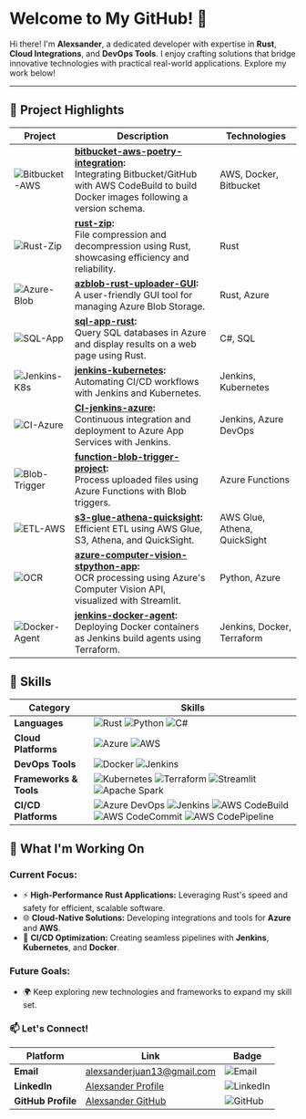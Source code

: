 # Welcome to My GitHub! 👋

Hi there! I'm **Alexsander**, a dedicated developer with expertise in **Rust**, **Cloud Integrations**, and **DevOps Tools**. I enjoy crafting solutions that bridge innovative technologies with practical real-world applications. Explore my work below!

---

## 🚀 Project Highlights

| Project                                                                                                | Description                                                                                                                                                                                                              | Technologies                 |
|--------------------------------------------------------------------------------------------------------|--------------------------------------------------------------------------------------------------------------------------------------------------------------------------------------------------------------------------|------------------------------|
| ![Bitbucket-AWS](https://img.shields.io/badge/Bitbucket--AWS-Integration-orange?style=flat&logo=aws)   | **[bitbucket-aws-poetry-integration](https://github.com/alexsander-projects/bitbucket-aws-poetry-integration):<br/>** Integrating Bitbucket/GitHub with AWS CodeBuild to build Docker images following a version schema. | AWS, Docker, Bitbucket       |
| ![Rust-Zip](https://img.shields.io/badge/Rust-Zip-blue?style=flat&logo=rust)                           | **[rust-zip](https://github.com/alexsander-projects/rust-zip):<br/>** File compression and decompression using Rust, showcasing efficiency and reliability.                                                              | Rust                         |
| ![Azure-Blob](https://img.shields.io/badge/Azure-Blob-blue?style=flat&logo=microsoft-azure)            | **[azblob-rust-uploader-GUI](https://github.com/alexsander-projects/azblob-rust-uploader-GUI):<br/>** A user-friendly GUI tool for managing Azure Blob Storage.                                                          | Rust, Azure                  |
| ![SQL-App](https://img.shields.io/badge/SQL-App-green?style=flat&logo=sqlite)                          | **[sql-app-rust](https://github.com/alexsander-projects/sql-app-rust):<br/>** Query SQL databases in Azure and display results on a web page using Rust.                                                                 | C#, SQL                      |
| ![Jenkins-K8s](https://img.shields.io/badge/Jenkins-Kubernetes-brightgreen?style=flat&logo=jenkins)    | **[jenkins-kubernetes](https://github.com/alexsander-projects/jenkins-kubernetes):<br/>** Automating CI/CD workflows with Jenkins and Kubernetes.                                                                        | Jenkins, Kubernetes          |
| ![CI-Azure](https://img.shields.io/badge/CI-Azure-yellow?style=flat&logo=azure-devops)                 | **[CI-jenkins-azure](https://github.com/alexsander-projects/CI-jenkins-azure):<br/>** Continuous integration and deployment to Azure App Services with Jenkins.                                                          | Jenkins, Azure DevOps        |
| ![Blob-Trigger](https://img.shields.io/badge/Azure-Blob--Trigger-blue?style=flat&logo=azure-functions) | **[function-blob-trigger-project](https://github.com/alexsander-projects/function-blob-trigger-project):<br/>** Process uploaded files using Azure Functions with Blob triggers.                                         | Azure Functions              |
| ![ETL-AWS](https://img.shields.io/badge/ETL-AWS-red?style=flat&logo=amazon-aws)                        | **[s3-glue-athena-quicksight](https://github.com/alexsander-projects/s3-glue-athena-quicksight):<br/>** Efficient ETL using AWS Glue, S3, Athena, and QuickSight.                                                        | AWS Glue, Athena, QuickSight |
| ![OCR](https://img.shields.io/badge/Azure-OCR-green?style=flat&logo=microsoft-azure)                   | **[azure-computer-vision-stpython-app](https://github.com/alexsander-projects/azure-computer-vision-stpython-app):<br/>** OCR processing using Azure's Computer Vision API, visualized with Streamlit.                   | Python, Azure                |
| ![Docker-Agent](https://img.shields.io/badge/Jenkins-Docker-blue?style=flat&logo=docker)               | **[jenkins-docker-agent](https://github.com/alexsander-projects/jenkins-docker-agent):<br/>** Deploying Docker containers as Jenkins build agents using Terraform.                                                       | Jenkins, Docker, Terraform   |


## 🔧 Skills

| Category               | Skills                                                                                                                                                                                                                                                                                                                                                                                                                                                                                      |
|------------------------|---------------------------------------------------------------------------------------------------------------------------------------------------------------------------------------------------------------------------------------------------------------------------------------------------------------------------------------------------------------------------------------------------------------------------------------------------------------------------------------------|
| **Languages**          | ![Rust](https://img.shields.io/badge/-Rust-orange?style=flat&logo=rust) ![Python](https://img.shields.io/badge/-Python-blue?style=flat&logo=python) ![C#](https://img.shields.io/badge/-C%23-purple?style=flat&logo=csharp)                                                                                                                                                                                                                                                                 |
| **Cloud Platforms**    | ![Azure](https://img.shields.io/badge/-Azure-blue?style=flat&logo=microsoft-azure) ![AWS](https://img.shields.io/badge/-AWS-orange?style=flat&logo=amazon-aws)                                                                                                                                                                                                                                                                                                                              |
| **DevOps Tools**       | ![Docker](https://img.shields.io/badge/-Docker-blue?style=flat&logo=docker) ![Jenkins](https://img.shields.io/badge/-Jenkins-red?style=flat&logo=jenkins)                                                                                                                                                                                                                                                                                                                                   |
| **Frameworks & Tools** | ![Kubernetes](https://img.shields.io/badge/-Kubernetes-blue?style=flat&logo=kubernetes) ![Terraform](https://img.shields.io/badge/-Terraform-blueviolet?style=flat&logo=terraform) ![Streamlit](https://img.shields.io/badge/-Streamlit-brightgreen?style=flat&logo=streamlit) ![Apache Spark](https://img.shields.io/badge/-Apache%20Spark-yellow?style=flat&logo=apachespark)                                                                                                             |
| **CI/CD Platforms**    | ![Azure DevOps](https://img.shields.io/badge/-Azure%20DevOps-blue?style=flat&logo=azure-devops) ![Jenkins](https://img.shields.io/badge/-Jenkins-red?style=flat&logo=jenkins) ![AWS CodeBuild](https://img.shields.io/badge/-AWS%20CodeBuild-orange?style=flat&logo=amazon-aws) ![AWS CodeCommit](https://img.shields.io/badge/-AWS%20CodeCommit-orange?style=flat&logo=amazon-aws) ![AWS CodePipeline](https://img.shields.io/badge/-AWS%20CodePipeline-orange?style=flat&logo=amazon-aws) |


## 🌱 What I'm Working On

### Current Focus:
- ⚡ **High-Performance Rust Applications:** Leveraging Rust's speed and safety for efficient, scalable software.
- 🌐 **Cloud-Native Solutions:** Developing integrations and tools for **Azure** and **AWS**.
- 🚀 **CI/CD Optimization:** Creating seamless pipelines with **Jenkins**, **Kubernetes**, and **Docker**.

### Future Goals:
- 🌍 Keep exploring new technologies and frameworks to expand my skill set.



### 📫 Let's Connect!

| Platform           | Link                                                                         | Badge                                                                             |
|--------------------|------------------------------------------------------------------------------|-----------------------------------------------------------------------------------|
| **Email**          | [alexsanderjuan13@gmail.com](mailto:alexsanderjuan13@gmail.com)              | ![Email](https://img.shields.io/badge/-Email-blue?style=flat&logo=gmail)          |
| **LinkedIn**       | [Alexsander Profile](https://www.linkedin.com/in/juan-alexsander-2674b0228/) | ![LinkedIn](https://img.shields.io/badge/-LinkedIn-blue?style=flat&logo=linkedin) |
| **GitHub Profile** | [Alexsander GitHub](https://github.com/alexsander-projects)                  | ![GitHub](https://img.shields.io/badge/-GitHub-black?style=flat&logo=github)      |
